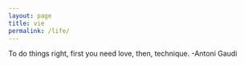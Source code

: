 ```yaml
---
layout: page
title: vie
permalink: /life/
---
```


To do things right, first you need love, then, technique. -Antoni Gaudi
